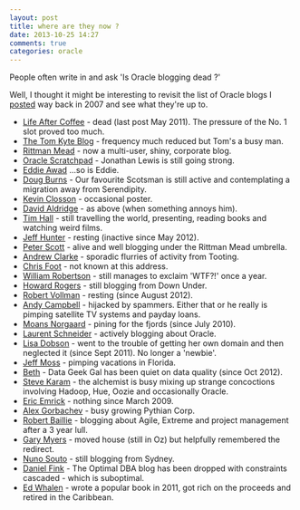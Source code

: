 ```yaml
---
layout: post
title: where are they now ?
date: 2013-10-25 14:27
comments: true
categories: oracle
---
```

People often write in and ask 'Is Oracle blogging dead ?'

Well, I thought it might be interesting to revisit the list of Oracle
blogs I [posted][top10] way back in 2007 and see what they're up to.

[top10]: http://www.nbrightside.com/blog/2007/03/03/top-of-the-oracle-blogs/

- [Life After Coffee][coffee] - dead (last post May 2011). The
  pressure of the No. 1 slot proved too much.
- [The Tom Kyte Blog][kyte] - frequency much reduced but Tom's a busy
  man.
- [Rittman Mead][rittman] - now a multi-user, shiny, corporate blog.
- [Oracle Scratchpad][lewis] - Jonathan Lewis is still going strong.
- [Eddie Awad][awad] ...so is Eddie.
- [Doug Burns][burns] - Our favourite Scotsman is still active and
  contemplating a migration away from Serendipity.
- [Kevin Closson][closson] - occasional poster.
- [David Aldridge][aldridge] - as above (when something annoys him).
- [Tim Hall][hall] - still travelling the world, presenting, reading
  books and watching weird films.
- [Jeff Hunter][hunter] - resting (inactive since May 2012).
- [Peter Scott][scott] - alive and well blogging under the Rittman
  Mead umbrella.
- [Andrew Clarke][clarke] - sporadic flurries of activity from Tooting.
- [Chris Foot][foot] - not known at this address.
- [William Robertson][robertson] - still manages to exclaim 'WTF?!' 
  once a year.
- [Howard Rogers][rogers] - still blogging from Down Under.
- [Robert Vollman][vollman] - resting (since August 2012).
- [Andy Campbell][campbell] - hijacked by spammers. Either that or he
  really is pimping satellite TV systems and payday loans.
- [Moans Norgaard][norgaard] - pining for the fjords (since July 2010).
- [Laurent Schneider][schneider] - actively blogging about Oracle.
- [Lisa Dobson][dobson] - went to the trouble of getting her own domain and
  then neglected it (since Sept 2011). No longer a 'newbie'.
- [Jeff Moss][moss] - pimping vacations in Florida.
- [Beth][beth] - Data Geek Gal has been quiet on data quality (since Oct 2012).
- [Steve Karam][karam] - the alchemist is busy mixing up strange concoctions
  involving Hadoop, Hue, Oozie  and occasionally Oracle.
- [Eric Emrick][emrick] - nothing since March 2009.
- [Alex Gorbachev][gorbachev] - busy growing Pythian Corp.
- [Robert Baillie][baillie] - blogging about Agile, Extreme and
  project management after a 3 year lull.
- [Gary Myers][myers] - moved house (still in Oz) but helpfully
  remembered the redirect.
- [Nuno Souto][souto] - still blogging from Sydney.
- [Daniel Fink][fink] - The Optimal DBA blog has been dropped with
  constraints cascaded - which is suboptimal.
- [Ed Whalen][whalen] - wrote a popular book in 2011, got rich on the
  proceeds and retired in the Caribbean.

[coffee]: http://www.lifeaftercoffee.com/
[kyte]: http://tkyte.blogspot.co.uk/
[rittman]: http://www.rittmanmead.com/blog
[lewis]: http://jonathanlewis.wordpress.com/
[awad]: http://awads.net/wp/
[burns]: http://oracledoug.com/serendipity/
[closson]: http://kevinclosson.wordpress.com/
[aldridge]: http://oraclesponge.wordpress.com/
[hall]: http://www.oracle-base.com/blog/
[hunter]: http://marist89.blogspot.co.uk/
[scott]: http://pjsrandom.wordpress.com/
[clarke]: http://radiofreetooting.blogspot.co.uk/
[foot]: https://communities.bmc.com/community/historical/dbazine
[robertson]: http://oracle-wtf.blogspot.co.uk/
[rogers]: http://www.dizwell.com/blogstream/
[vollman]: http://thinkoracle.blogspot.co.uk/
[campbell]: http://oracleandy.blogspot.co.uk/
[norgaard]: http://wedonotuse.blogspot.co.uk/
[schneider]: http://laurentschneider.com/
[dobson]: http://blog.lisadobson.com/
[moss]: http://oramossoracle.blogspot.co.uk/
[beth]: http://www.datageekgal.com/
[karam]: http://www.oraclealchemist.com/
[emrick]: http://esemrick.blogspot.co.uk/
[gorbachev]: http://www.oracloid.com/
[baillie]: http://robertbaillie.blogspot.co.uk/
[myers]: http://blog.sydoracle.com/
[souto]: http://dbasrus.blogspot.co.uk/
[fink]: http://optimaldba.blogspot.co.uk/
[whalen]: http://ewhalen.blogspot.co.uk/
